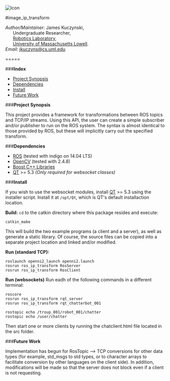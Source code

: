 ![Icon](https://github.com/DeepBlue14/ros_ip_transform/blob/master/icon.jpg)

#image_ip_transform

*Author/Maintainer:* James Kuczynski,  
&nbsp;&nbsp;&nbsp;&nbsp;&nbsp;&nbsp;Undergraduate Researcher,  
&nbsp;&nbsp;&nbsp;&nbsp;&nbsp;&nbsp;[Robotics Laboratory][1],  
&nbsp;&nbsp;&nbsp;&nbsp;&nbsp;&nbsp;[University of Massachusetts Lowell][2].  
*Email:* jkuczyns@cs.uml.edu

=====

###**Index**

- [Project Synopsis](#project-synopsis)
- [Dependencies](#dependencies)
- [Install](#install)
- [Future Work](#future-work)


###**Project Synopsis**

This project provides a framework for transformations between ROS topics and TCP/IP streams.  Using this API, the user can create a simple subscriber and/or publisher to run on the ROS system.  The syntax is almost identical to those provided by ROS, but these will implicitly carry out the specified transform.


###**Dependencies**

- [ROS][3] (tested with indigo on 14.04 LTS)
- [OpenCV][4] (tested with 2.4.8)
- [Boost C++ Libraries][5]
- [QT][6] >= 5.3 *(Only required for websocket classes)*


###**Install**

If you wish to use the websocket modules, install [QT][6] >= 5.3 using the installer script.
Install it at ```/opt/Qt```, which is QT's default installaction location.


**Build:**
```cd``` to the catkin directory where this package resides
and execute:
```
catkin_make
```
This will build the two example programs (a client and a server), as well as
generate a static library.  Of course, the source files can be copied into a
separate project location and linked and/or modified.


**Run (standard TCP):**
```
roslaunch openni2_launch openni2.launch
rosrun ros_ip_transform RosServer
rosrun ros_ip_transform RosClient
```

**Run (websockets)**
Run eadh of the following commands in a different terminal:
```
roscore
rosrun ros_ip_transform rqt_server
rosrun ros_ip_transform rqt_chatterbot_001

rostopic echo /troup_001/robot_001/chatter
rostopic echo /user/chatter
```
Then start one or more clients by running the chatclient.html file located in the src folder.

###**Future Work**

Implementation has begun for RosTopic --> TCP conversions for other data types (for example, std_msgs to std types, or to character arrays to facilitate conversion by other languages on the client side).  In addition, modifications will be made so that the server does not block even if a client is not requesting.


[1]: http://robotics.cs.uml.edu/
[2]: http://www.uml.edu/
[3]: http://www.ros.org/
[4]: http://opencv.org/
[5]: http://www.boost.org/
[6]: http://www.qt.io/

